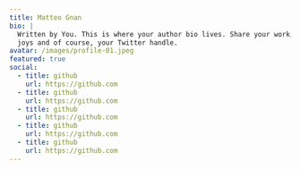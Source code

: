 ```yaml
---
title: Matteo Gnan
bio: |
  Written by You. This is where your author bio lives. Share your work, your
  joys and of course, your Twitter handle.
avatar: /images/profile-01.jpeg
featured: true
social:
  - title: github
    url: https://github.com
  - title: github
    url: https://github.com
  - title: github
    url: https://github.com
  - title: github
    url: https://github.com
  - title: github
    url: https://github.com
---
```

